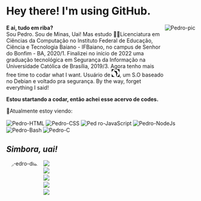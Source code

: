 # **Hey there! I'm using GitHub.**

<div style="display: inline_block">
  <img align="right" alt="Pedro-pic" height="150" src="https://cdn.jsdelivr.net/gh/devicons/devicon/icons/linux/linux-original.svg">
</div>

**E ai, tudo em riba?**  
  Sou Pedro. Sou de Minas, Uai! Mas estudo ✍🏾Licenciatura em Ciências da Computação no Instituto Federal de Educação, Ciência e Tecnologia Baiano - IFBaiano, no campus de Senhor do Bonfim - BA, 2020/1. Finalizei no início de 2022 uma graduação tecnológica em Segurança da Informação na Universidade Católica de Brasília, 2019/3. Agora tenho mais free time to codar what I want. Usuário de
  <img alt="Parrot" height="20" src="./img/632px-Parrot_Logo.svg">, um S.O baseado no Debian e voltado pra segurança. By the way, forget everything I said!
  
**Estou startando a codar, então achei esse acervo de codes.**

<div>

🎯Atualmente estoy viendo:

  <img align="center" alt="Pedro-HTML" height="30" width="40" src="https://cdn.jsdelivr.net/gh/devicons/devicon/icons/html5/html5-original.svg">
  <img align="center" alt="Pedro-CSS" height="30" width="40" src="https://cdn.jsdelivr.net/gh/devicons/devicon/icons/css3/css3-original.svg">
  <img align="center" alt="Ped ro-JavaScript" height="30" width="40" src="https://cdn.jsdelivr.net/gh/devicons/devicon/icons/javascript/javascript-original.svg">
  <img align="center" alt="Pedro-NodeJs" height="30" width="40" src="https://cdn.jsdelivr.net/gh/devicons/devicon/icons/nodejs/nodejs-original.svg">
  <img align="center" alt="Pedro-Bash" height="30" width="40" src="https://cdn.jsdelivr.net/gh/devicons/devicon/icons/bash/bash-original.svg">
  <img align="center" alt="Pedro-C" height="30" width="40" src="https://cdn.jsdelivr.net/gh/devicons/devicon/icons/c/c-original.svg">
</div>

## ***Simbora, uai!***

<div>
  <div>
    <a target="_blank" href= "http://www.diarionfoot.wordpress.com">
    <img align="left" alt="Pedro-diario" height="150" style="border-radius:50px;" src="https://cdn.jsdelivr.net/gh/devicons/devicon/icons/wordpress/wordpress-plain.svg">
    </a>
  </div>
  <div>
    <a target="_blank" href="https://www.youtube.com/channel/UCKahbqxT42vVKepTWOe_NuA/featured">
    <img src="https://img.shields.io/badge/ YouTube-FF0000?style=for-the-badge&logo=youtube&logoColor=white" target="_blank">
    </a>
  </div>
  <div>
    <a target="_blank" href="https://www.youtube.com/user/Pedrobolfute/videos">
    <img src="https://img.shields.io/badge/YouTube_Gaming-FF0000?style=for-the-badge&logo=youtube-gaming&logoColor=white"
    target="_blank">
    </a>
  </div>
  <div>
    <a target="_blank" href="https://discord.gg/KU4YNdBBv6">
    <img src="https://img.shields.io/badge/Discord-7289DA?style=for-the-badge&logo=discord&logoColor=white" target= "_blank">
    </a>
  </div>
  <div>
    <a target="_blank" href="https://www.instagram.com/pedrobolfute/">
    <img src="https://img.shields.io/badge/Instagram-E4405F?style=for-the-badge&logo=instagram&logoColor=white" target="_blank">
    </a>
  </div>
  <div>
    <a target="_blank" href="https://www.linkedin.com/in/pedro-henrique-s-724331131/">
    <img src="https://img.shields.io/badge/LinkedIn-0077B5?style=for-the-badge&logo=linkedin&logoColor=white" target="_blank">
    </a>
  </div>
</div>
